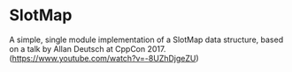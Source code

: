 # SlotMap

A simple, single module implementation of a SlotMap data structure, based on a talk by Allan Deutsch at CppCon 2017. (https://www.youtube.com/watch?v=-8UZhDjgeZU)

